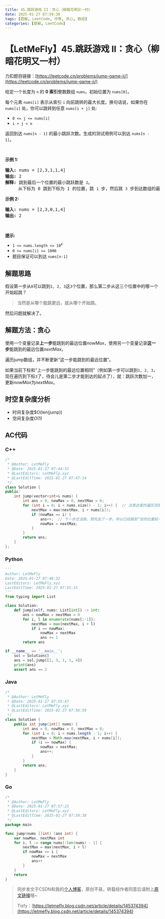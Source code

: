 ```yaml
---
title: 45.跳跃游戏 II：贪心（柳暗花明又一村）
date: 2025-01-27 07:59:38
tags: [题解, LeetCode, 中等, 贪心, 数组]
categories: [题解, LeetCode]
---
```


# 【LetMeFly】45.跳跃游戏 II：贪心（柳暗花明又一村）

力扣题目链接：[https://leetcode.cn/problems/jump-game-ii/](https://leetcode.cn/problems/jump-game-ii/)

<p>给定一个长度为 <code>n</code> 的 <strong>0 索引</strong>整数数组 <code>nums</code>。初始位置为 <code>nums[0]</code>。</p>

<p>每个元素 <code>nums[i]</code> 表示从索引 <code>i</code> 向前跳转的最大长度。换句话说，如果你在 <code>nums[i]</code> 处，你可以跳转到任意 <code>nums[i + j]</code> 处:</p>

<ul>
	<li><code>0 &lt;= j &lt;= nums[i]</code>&nbsp;</li>
	<li><code>i + j &lt; n</code></li>
</ul>

<p>返回到达&nbsp;<code>nums[n - 1]</code> 的最小跳跃次数。生成的测试用例可以到达 <code>nums[n - 1]</code>。</p>

<p>&nbsp;</p>

<p><strong>示例 1:</strong></p>

<pre>
<strong>输入:</strong> nums = [2,3,1,1,4]
<strong>输出:</strong> 2
<strong>解释:</strong> 跳到最后一个位置的最小跳跃数是 <code>2</code>。
&nbsp;    从下标为 0 跳到下标为 1 的位置，跳&nbsp;<code>1</code>&nbsp;步，然后跳&nbsp;<code>3</code>&nbsp;步到达数组的最后一个位置。
</pre>

<p><strong>示例 2:</strong></p>

<pre>
<strong>输入:</strong> nums = [2,3,0,1,4]
<strong>输出:</strong> 2
</pre>

<p>&nbsp;</p>

<p><strong>提示:</strong></p>

<ul>
	<li><code>1 &lt;= nums.length &lt;= 10<sup>4</sup></code></li>
	<li><code>0 &lt;= nums[i] &lt;= 1000</code></li>
	<li>题目保证可以到达&nbsp;<code>nums[n-1]</code></li>
</ul>


    
## 解题思路

假设第一步从`0`可以跳到`1, 2, 3`这`3`个位置，那么第二步从这三个位置中的哪一个开始起跳？

> 当然是从哪个能跳更远，就从哪个开始跳。

然后问题就解决了。

## 解题方法：贪心

使用一个变量记录**上一步**能跳到的最远位置$nowMax$，使用另一个变量记录**这一步**能跳到的最远位置$nextMax$。

遍历jump数组，并不断更新“这一步能跳到的最远位置”。

如果当前下标和“上一步能跳到的最远位置相同”（例如第一步可以跳到`1, 2, 3`，现在遍历到下标`3`了，待会儿是第二步才能到达的起点了），就：跳跃次数加一，更新$nowMax$为$nextMax$。

## 时空复杂度分析

+ 时间复杂度$O(len(jump))
+ 空间复杂度$O(1)$

## AC代码

### C++

```cpp
/*
 * @Author: LetMeFly
 * @Date: 2025-01-27 07:44:31
 * @LastEditors: LetMeFly.xyz
 * @LastEditTime: 2025-01-27 07:47:14
 */
class Solution {
public:
    int jump(vector<int>& nums) {
        int ans = 0, nowMax = 0, nextMax = 0;
        for (int i = 0; i < nums.size() - 1; i++) {  // 注意这里的遍历范围
            nextMax = max(nextMax, i + nums[i]);
            if (nowMax == i) {
                ans++;  // 下一步还没跳，预先加了一步。所以已经跳到“目的位置前一个位置”就计算够了。
                nowMax = nextMax;
            }
        }
        return ans;
    }
};
```

### Python

```python
'''
Author: LetMeFly
Date: 2025-01-27 07:48:32
LastEditors: LetMeFly.xyz
LastEditTime: 2025-01-27 07:55:15
'''
from typing import List

class Solution:
    def jump(self, nums: List[int]) -> int:
        ans = nowMax = nextMax = 0
        for i, l in enumerate(nums[:-1]):
            nextMax = max(nextMax, i + l)
            if i == nowMax:
                nowMax = nextMax
                ans += 1
        return ans

if __name__ == '__main__':
    sol = Solution()
    ans = sol.jump([2, 3, 1, 1, 4])
    print(ans)
    assert ans == 2
```

### Java

```java
/*
 * @Author: LetMeFly
 * @Date: 2025-01-27 07:55:47
 * @LastEditors: LetMeFly.xyz
 * @LastEditTime: 2025-01-27 07:56:59
 */
class Solution {
    public int jump(int[] nums) {
        int ans = 0, nowMax = 0, nextMax = 0;
        for (int i = 0; i < nums.length - 1; i++) {
            nextMax = Math.max(nextMax, i + nums[i]);
            if (i == nowMax) {
                nowMax = nextMax;
                ans++;
            }
        }
        return ans;
    }
}
```

### Go

```go
/*
 * @Author: LetMeFly
 * @Date: 2025-01-27 07:57:23
 * @LastEditors: LetMeFly.xyz
 * @LastEditTime: 2025-01-27 07:58:38
 */
package main

func jump(nums []int) (ans int) {
    var nowMax, nextMax int
    for i, l := range nums[:len(nums) - 1] {
        nextMax = max(nextMax, i + l)
        if nowMax == i {
            nowMax = nextMax
            ans++
        }
    }
    return
}
```

> 同步发文于CSDN和我的[个人博客](https://blog.letmefly.xyz/)，原创不易，转载经作者同意后请附上[原文链接](https://blog.letmefly.xyz/2025/01/27/LeetCode%200045.%E8%B7%B3%E8%B7%83%E6%B8%B8%E6%88%8FII/)哦~
>
> Tisfy：[https://letmefly.blog.csdn.net/article/details/145374394](https://letmefly.blog.csdn.net/article/details/145374394)
